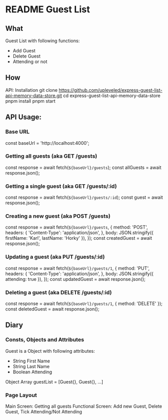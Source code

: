 # README Guest List

## What

Guest List with following functions:

- Add Guest
- Delete Guest
- Attending or not

## How

API:
Installation
git clone https://github.com/upleveled/express-guest-list-api-memory-data-store.git
cd express-guest-list-api-memory-data-store
pnpm install
pnpm start

## API Usage:

### Base URL

const baseUrl = 'http://localhost:4000';

### Getting all guests (aka GET /guests)

const response = await fetch(`${baseUrl}/guests`);
const allGuests = await response.json();

### Getting a single guest (aka GET /guests/:id)

const response = await fetch(`${baseUrl}/guests/:id`);
const guest = await response.json();

### Creating a new guest (aka POST /guests)

const response = await fetch(`${baseUrl}/guests`, {
method: 'POST',
headers: {
'Content-Type': 'application/json',
},
body: JSON.stringify({ firstName: 'Karl', lastName: 'Horky' }),
});
const createdGuest = await response.json();

### Updating a guest (aka PUT /guests/:id)

const response = await fetch(`${baseUrl}/guests/1`, {
method: 'PUT',
headers: {
'Content-Type': 'application/json',
},
body: JSON.stringify({ attending: true }),
});
const updatedGuest = await response.json();

### Deleting a guest (aka DELETE /guests/:id)

const response = await fetch(`${baseUrl}/guests/1`, { method: 'DELETE' });
const deletedGuest = await response.json();

## Diary

### Consts, Objects and Attributes

Guest is a Object with following attributes:

- String First Name
- String Last Name
- Boolean Attending

Object Array guestList = [Guest{}, Guest{}, ...]

### Page Layout

Main Screen: Getting all guests
Functional Screen: Add new Guest, Delete Guest, Tick Attending/Not Attending
<GuestList>
<Guest1> <Attending> <Delete>
<Guest2> <Attending> <Delete>
</GuestList>
<AddGuest firstName lastName attending/>
